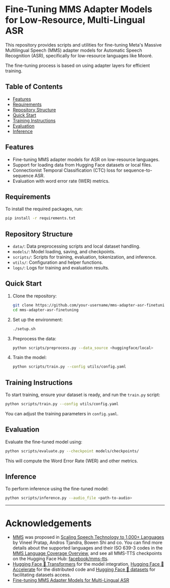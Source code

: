 # Fine-Tuning MMS Adapter Models for Low-Resource, Multi-Lingual ASR


This repository provides scripts and utilities for fine-tuning Meta's Massive Multilingual Speech (MMS) adapter models for Automatic Speech Recognition (ASR), specifically for low-resource languages like Mooré.  

The fine-tuning process is based on using adapter layers for efficient training.


## Table of Contents
- [Features](#features)
- [Requirements](#requirements)
- [Repository Structure](#repository-structure)
- [Quick Start](#quick-start)
- [Training Instructions](#training-instructions)
- [Evaluation](#evaluation)
- [Inference](#inference)

## Features
- Fine-tuning MMS adapter models for ASR on low-resource languages.
- Support for loading data from Hugging Face datasets or local files.
- Connectionist Temporal Classification (CTC) loss for sequence-to-sequence ASR.
- Evaluation with word error rate (WER) metrics.

## Requirements
To install the required packages, run:
```bash
pip install -r requirements.txt
```

## Repository Structure
- `data/`: Data preprocessing scripts and local dataset handling.
- `models/`: Model loading, saving, and checkpoints.
- `scripts/`: Scripts for training, evaluation, tokenization, and inference.
- `utils/`: Configuration and helper functions.
- `logs/`: Logs for training and evaluation results.

## Quick Start
1. Clone the repository:
   ```bash
   git clone https://github.com/your-username/mms-adapter-asr-finetuning.git
   cd mms-adapter-asr-finetuning
   ```
   
2. Set up the environment:
   ```bash
   ./setup.sh
   ```

3. Preprocess the data:
   ```bash
   python scripts/preprocess.py --data_source <huggingface/local>
   ```

4. Train the model:
   ```bash
   python scripts/train.py --config utils/config.yaml
   ```

## Training Instructions
To start training, ensure your dataset is ready, and run the `train.py` script:
```bash
python scripts/train.py --config utils/config.yaml
```
You can adjust the training parameters in `config.yaml`.

## Evaluation
Evaluate the fine-tuned model using:
```bash
python scripts/evaluate.py --checkpoint models/checkpoints/
```
This will compute the Word Error Rate (WER) and other metrics.

## Inference
To perform inference using the fine-tuned model:
```bash
python scripts/inference.py --audio_file <path-to-audio>
```


---
# Acknowledgements

* [MMS](https://huggingface.co/facebook/mms-tts) was proposed in [Scaling Speech Technology to 1,000+ Languages](https://arxiv.org/abs/2305.13516) by Vineel Pratap, Andros Tjandra, Bowen Shi and co. You can find more details about the supported languages and their ISO 639-3 codes in the [MMS Language Coverage Overview](https://dl.fbaipublicfiles.com/mms/misc/language_coverage_mms.html),
and see all MMS-TTS checkpoints on the Hugging Face Hub: [facebook/mms-tts](https://huggingface.co/models?sort=trending&search=facebook%2Fmms-tts).
* [Hugging Face 🤗 Transformers](https://huggingface.co/docs/transformers/index) for the model integration, [Hugging Face 🤗 Accelerate](https://huggingface.co/docs/accelerate/index) for the distributed code and [Hugging Face 🤗 datasets](https://huggingface.co/docs/datasets/index) for facilitating datasets access.
* [Fine-tuning MMS Adapter Models for Multi-Lingual ASR](https://huggingface.co/blog/mms_adapters)
